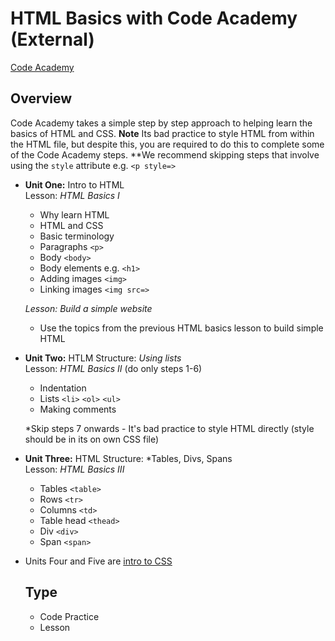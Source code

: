 # HTML Basics with Code Academy (External)
[Code Academy](https://www.codecademy.com/learn/web)

## Overview
Code Academy takes a simple step by step approach to helping learn the basics of HTML and CSS. **Note** Its bad practice to style HTML from within the HTML file, but despite this, you are required to do this to complete some of the Code Academy steps. **We recommend skipping steps that involve using the `style` attribute e.g. `<p style=>`
  - **Unit One:** Intro to HTML  
    Lesson: *HTML Basics I*
    - Why learn HTML
    - HTML and CSS
    - Basic terminology
    - Paragraphs `<p>`
    - Body `<body>`
    - Body elements e.g. `<h1>`
    - Adding images `<img>`
    - Linking images `<img src=>`

    *Lesson: Build a simple website*  
    - Use the topics from the previous HTML basics lesson to build simple HTML   


  - **Unit Two:** HTLM Structure: *Using lists*  
    Lesson: *HTML Basics II* (do only steps 1-6)  
    - Indentation  
    - Lists `<li>` `<ol>` `<ul>`
    - Making comments

    *Skip steps 7 onwards - It's bad practice to style HTML directly (style should be in its on own CSS file)  

  - **Unit Three:** HTML Structure: *Tables, Divs, Spans  
    Lesson: *HTML Basics III*  
    - Tables `<table>`
    - Rows `<tr>`
    - Columns `<td>`
    - Table head `<thead>`
    - Div `<div>`
    - Span `<span>`

- Units Four and Five are [intro to CSS](resources/css-basics-CODEACADEMY-TUTORIAL)

  ## Type
  - Code Practice
  - Lesson
